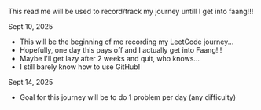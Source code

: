 This read me will be used to record/track my journey untill I get into faang!!!


Sept 10, 2025
 -  This will be the beginning of me recording my LeetCode journey...
 -  Hopefully, one day this pays off and I actually get into Faang!!!
 -  Maybe I'll get lazy after 2 weeks and quit, who knows...
 -  I still barely know how to use GitHub!


Sept 14, 2025
- Goal for this journey will be to do 1 problem per day (any difficulty)
